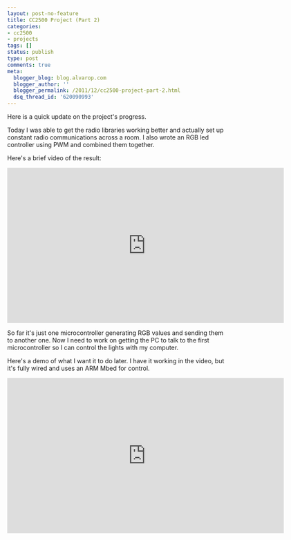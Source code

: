 ```yaml
---
layout: post-no-feature
title: CC2500 Project (Part 2)
categories:
- cc2500
- projects
tags: []
status: publish
type: post
comments: true
meta:
  blogger_blog: blog.alvarop.com
  blogger_author: ''
  blogger_permalink: /2011/12/cc2500-project-part-2.html
  dsq_thread_id: '620090993'
---
```

Here is a quick update on the project's progress.

Today I was able to get the radio libraries working better and actually set up constant radio communications across a room. I also wrote an RGB led controller using PWM and combined them together.

Here's a brief video of the result:

<div style="text-align: center;"><iframe allowfullscreen="" frameborder="0" height="360" src="http://www.youtube.com/embed/GiLib5a6rNo?rel=0" width="640"></iframe></div>

So far it's just one microcontroller generating RGB values and sending them to another one. Now I need to work on getting the PC to talk to the first microcontroller so I can control the lights with my computer.

Here's a demo of what I want it to do later. I have it working in the video, but it's fully wired and uses an ARM Mbed for control.

<div style="text-align: center;"><iframe allowfullscreen="" frameborder="0" height="360" src="http://www.youtube.com/embed/rO0fhPOe0Tw?rel=0&amp;hd=1" width="640"></iframe></div>
